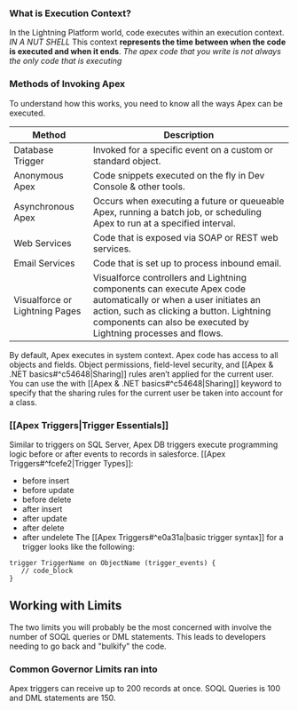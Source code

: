 ### What is Execution Context?
In the Lightning Platform world, code executes within an execution context. *IN A NUT SHELL* This context **represents the time between when the code is executed and when it ends**. 
*The apex code that you write is not always the only code that is executing*

### Methods of Invoking Apex
To understand how this works, you need to know all the ways Apex can be executed. 

| Method            | Description                                                  |
| ----------------- | ------------------------------------------------------------ |
| Database Trigger  | Invoked for a specific event on a custom or standard object. |
| Anonymous Apex    | Code snippets executed on the fly in Dev Console & other tools. |
| Asynchronous Apex |  Occurs when executing a future or queueable Apex, running a batch job, or scheduling Apex to run at a specified interval.                                |
| Web Services      |             Code that is exposed via SOAP or REST web services.                                                 | 
| Email Services | Code that is set up to process inbound email.| 
|           Visualforce or Lightning Pages                                                   |Visualforce controllers and Lightning components can execute Apex code automatically or when a user initiates an action, such as clicking a button. Lightning components can also be executed by Lightning processes and flows. | 

By default, Apex executes in system context. Apex code has access to all objects and fields. Object permissions, field-level security, and [[Apex & .NET basics#^c54648|Sharing]] rules aren’t applied for the current user. You can use the with [[Apex & .NET basics#^c54648|Sharing]] keyword to specify that the sharing rules for the current user be taken into account for a class.

### [[Apex Triggers|Trigger Essentials]]
Similar to triggers on SQL Server, Apex DB triggers execute programming logic before or after events to records in salesforce. [[Apex Triggers#^fcefe2|Trigger Types]]:
- before insert
- before update
- before delete
- after insert
- after update
- after delete
- after undelete
The [[Apex Triggers#^e0a31a|basic trigger syntax]] for a trigger looks like the following:

```apex
trigger TriggerName on ObjectName (trigger_events) {
   // code_block
}
```

## Working with Limits 
The two limits you will probably be the most concerned with involve the number of SOQL queries or DML statements. This leads to developers needing to go back and "bulkify" the code.
### Common Governor Limits ran into
Apex triggers can receive up to 200 records at once. SOQL Queries is 100 and DML statements are 150.